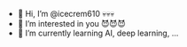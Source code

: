 - 👋 Hi, I’m @icecrem610 💀💀💀
- 👀 I’m interested in you 😈😈😈
- 🌱 I’m currently learning AI, deep learning, ... 

<!---
icecrem610/icecrem610 is a ✨ special ✨ repository because its `README.md` (this file) appears on your GitHub profile.
You can click the Preview link to take a look at your changes.
--->
